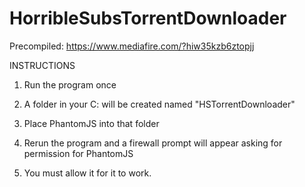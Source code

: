 # HorribleSubsTorrentDownloader

Precompiled: https://www.mediafire.com/?hiw35kzb6ztopjj

INSTRUCTIONS

1. Run the program once

2. A folder in your C: will be created named "HSTorrentDownloader"

3. Place PhantomJS into that folder

4. Rerun the program and a firewall prompt will appear asking for permission for PhantomJS

5. You must allow it for it to work.

